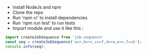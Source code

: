 
- install NodeJs and npm
- Clone the repo
- Run 'npm ci' to install dependencies
- Run 'npm run test' to run tests
- Import module and use it like this :
```javascript
import createJobSequence from 'job-sequence'
const seq = createJobSequence('a=>,b=>c,c=>f,d=>a,e=>,f=>b');
console.info(seq);
```
